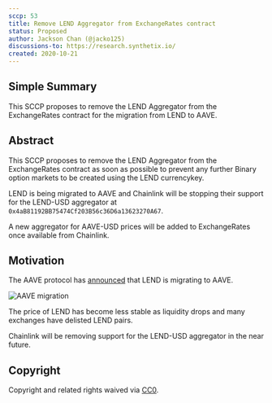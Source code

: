 ```yaml
---
sccp: 53
title: Remove LEND Aggregator from ExchangeRates contract
status: Proposed
author: Jackson Chan (@jacko125)
discussions-to: https://research.synthetix.io/
created: 2020-10-21
---
```


## Simple Summary
<!--"If you can't explain it simply, you don't understand it well enough." Provide a simplified and layman-accessible explanation of the SCCP.-->
This SCCP proposes to remove the LEND Aggregator from the ExchangeRates contract for the migration from LEND to AAVE.

## Abstract
<!--A short (~200 word) description of the variable change proposed.-->
This SCCP proposes to remove the LEND Aggregator from the ExchangeRates contract as soon as possible to prevent any further Binary option markets to be created using the LEND currencykey.

LEND is being migrated to AAVE and Chainlink will be stopping their support for the LEND-USD aggregator at `0x4aB81192BB75474Cf203B56c36D6a13623270A67`.

A new aggregator for AAVE-USD prices will be added to ExchangeRates once available from Chainlink.

## Motivation
<!--The motivation is critical for SCCPs that want to update variables within Synthetix. It should clearly explain why the existing variable is not incentive aligned. SCCP submissions without sufficient motivation may be rejected outright.-->
The AAVE protocol has [announced](https://medium.com/aave/september-update-governance-on-mainnet-first-aip-vote-token-migration-in-the-works-b5b8c6a67d46) that LEND is migrating to AAVE.

![AAVE migration](https://miro.medium.com/max/1540/1*rXMTocoxhnub_EbXXvYMBw.png)

The price of LEND has become less stable as liquidity drops and many exchanges have delisted LEND pairs.

Chainlink will be removing support for the LEND-USD aggregator in the near future.

## Copyright
Copyright and related rights waived via [CC0](https://creativecommons.org/publicdomain/zero/1.0/).
